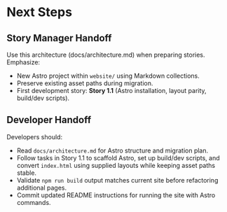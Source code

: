 # Next Steps
## Story Manager Handoff
Use this architecture (docs/architecture.md) when preparing stories. Emphasize:
- New Astro project within `website/` using Markdown collections.
- Preserve existing asset paths during migration.
- First development story: **Story 1.1** (Astro installation, layout parity, build/dev scripts).

## Developer Handoff
Developers should:
- Read `docs/architecture.md` for Astro structure and migration plan.
- Follow tasks in Story 1.1 to scaffold Astro, set up build/dev scripts, and convert `index.html` using supplied layouts while keeping asset paths stable.
- Validate `npm run build` output matches current site before refactoring additional pages.
- Commit updated README instructions for running the site with Astro commands.
